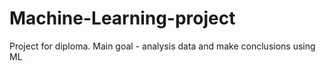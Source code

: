 # Machine-Learning-project
Project for diploma. Main goal - analysis data and make conclusions using ML
